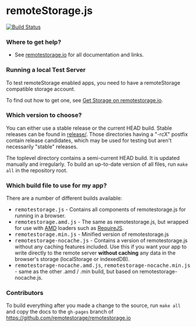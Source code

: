 # remoteStorage.js

[![Build Status](https://secure.travis-ci.org/remotestorage/remotestorage.js.png)](http://travis-ci.org/remotestorage/remotestorage.js)

### Where to get help?

* See [remotestorage.io](http://remotestorage.io/) for all documentation and links.

### Running a local Test Server

To test remoteStorage enabled apps, you need to have a remoteStorage compatible storage account.

To find out how to get one, see [Get Storage on remotestorage.io](http://remotestorage.io/get/).

### Which version to choose?

You can either use a stable release or the current HEAD build. Stable releases can be found in [release/](https://github.com/remotestorage/remotestorage.js/tree/master/release/). Those directories having a "-rcX" postfix contain release candidates, which may be used for testing but aren't necessarily "stable" releases.

The toplevel directory contains a semi-current HEAD build. It is updated manually and irregularly. To build an up-to-date version of all files, run `make all` in the repository root.

### Which build file to use for my app?

There are a number of different builds available:

* <kbd>remotestorage.js</kbd> - Contains all components of remotestorage.js for running in a browser.
* <kbd>remotestorage.amd.js</kbd> - The same as remotestorage.js, but wrapped for use with [AMD](https://en.wikipedia.org/wiki/Asynchronous_module_definition) loaders such as [RequireJS](http://requirejs.org/).
* <kbd>remotestorage.min.js</kbd> - Minified version of remotestorage.js
* <kbd>remotestorage-nocache.js</kbd> - Contains a version of remotestorage.js without any caching features included. Use this if you want your app to write directly to the remote server **without caching** any data in the browser's storage (localStorage or indexedDB).
* <kbd>remotestorage-nocache.amd.js</kbd>, <kbd>remotestorage-nocache.min.js</kbd> - same as the other .amd / .min build, but based on remotestorage-nocache.js.

### Contributors

To build everything after you made a change to the source, run `make all` and copy the docs to the `gh-pages` branch of https://github.com/remotestorage/remotestorage.io
